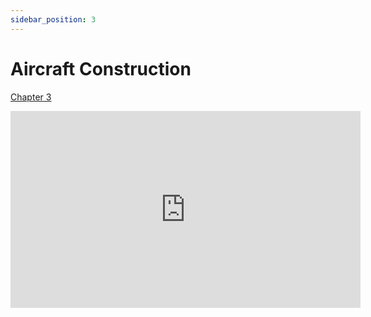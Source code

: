 ```yaml
---
sidebar_position: 3
---
```


# Aircraft Construction

[Chapter 3](https://www.faa.gov/sites/faa.gov/files/05_phak_ch3_0.pdf)

<iframe width="560" height="315" src="https://www.youtube-nocookie.com/embed/aPKijA7EGWk?si=CIbDXAD7fwmFtNv1" title="YouTube video player" frameborder="0" allow="accelerometer; clipboard-write; encrypted-media; picture-in-picture; web-share" referrerpolicy="strict-origin-when-cross-origin" allowfullscreen></iframe>